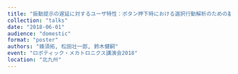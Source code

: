 ```yaml
---
title: "振動提示の遅延に対するユーザ特性：ボタン押下時における選択行動解析のための基礎的検討"
collection: "talks"
date: "2018-06-01"
audience: "domestic"
format: "poster"
authors: "蜂須拓, 松田壮一郎, 鈴木健嗣"
event: "ロボティック・メカトロニクス講演会2018"
location: "北九州"
---
```

